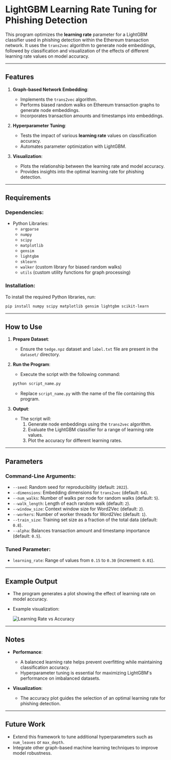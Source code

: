 
# LightGBM Learning Rate Tuning for Phishing Detection

This program optimizes the **learning rate** parameter for a LightGBM classifier used in phishing detection within the Ethereum transaction network. It uses the `trans2vec` algorithm to generate node embeddings, followed by classification and visualization of the effects of different learning rate values on model accuracy.

---

## Features
1. **Graph-based Network Embedding**:
   - Implements the `trans2vec` algorithm.
   - Performs biased random walks on Ethereum transaction graphs to generate node embeddings.
   - Incorporates transaction amounts and timestamps into embeddings.

2. **Hyperparameter Tuning**:
   - Tests the impact of various **learning rate** values on classification accuracy.
   - Automates parameter optimization with LightGBM.

3. **Visualization**:
   - Plots the relationship between the learning rate and model accuracy.
   - Provides insights into the optimal learning rate for phishing detection.

---

## Requirements

### Dependencies:
- Python Libraries:
  - `argparse`
  - `numpy`
  - `scipy`
  - `matplotlib`
  - `gensim`
  - `lightgbm`
  - `sklearn`
  - `walker` (custom library for biased random walks)
  - `utils` (custom utility functions for graph processing)

### Installation:
To install the required Python libraries, run:
```bash
pip install numpy scipy matplotlib gensim lightgbm scikit-learn
```

---

## How to Use

1. **Prepare Dataset**:
   - Ensure the `tedge.npz` dataset and `label.txt` file are present in the `dataset/` directory.

2. **Run the Program**:
   - Execute the script with the following command:
   ```bash
   python script_name.py
   ```
   - Replace `script_name.py` with the name of the file containing this program.

3. **Output**:
   - The script will:
     1. Generate node embeddings using the `trans2vec` algorithm.
     2. Evaluate the LightGBM classifier for a range of learning rate values.
     3. Plot the accuracy for different learning rates.

---

## Parameters

### Command-Line Arguments:
- `--seed`: Random seed for reproducibility (default: `2022`).
- `--dimensions`: Embedding dimensions for `trans2vec` (default: `64`).
- `--num_walks`: Number of walks per node for random walks (default: `5`).
- `--walk_length`: Length of each random walk (default: `2`).
- `--window_size`: Context window size for Word2Vec (default: `2`).
- `--workers`: Number of worker threads for Word2Vec (default: `1`).
- `--train_size`: Training set size as a fraction of the total data (default: `0.8`).
- `--alpha`: Balances transaction amount and timestamp importance (default: `0.5`).

### Tuned Parameter:
- `learning_rate`: Range of values from `0.15` to `0.30` (increment: `0.01`).

---

## Example Output

- The program generates a plot showing the effect of learning rate on model accuracy.  
- Example visualization:

  ![Learning Rate vs Accuracy](example_plot.png)

---

## Notes

- **Performance**:
  - A balanced learning rate helps prevent overfitting while maintaining classification accuracy.
  - Hyperparameter tuning is essential for maximizing LightGBM's performance on imbalanced datasets.

- **Visualization**:
  - The accuracy plot guides the selection of an optimal learning rate for phishing detection.

---

## Future Work
- Extend this framework to tune additional hyperparameters such as `num_leaves` or `max_depth`.
- Integrate other graph-based machine learning techniques to improve model robustness.

